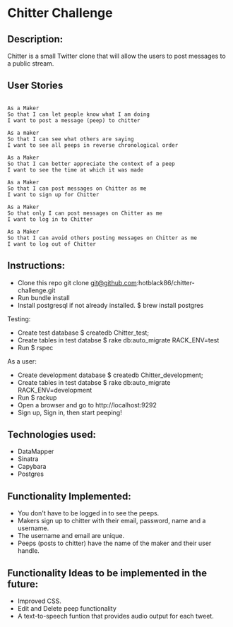 Chitter Challenge
=================

Description:
-------

Chitter is a small Twitter clone that will allow the users to post messages to a public stream.

User Stories
-------

```

As a Maker
So that I can let people know what I am doing  
I want to post a message (peep) to chitter

As a maker
So that I can see what others are saying  
I want to see all peeps in reverse chronological order

As a Maker
So that I can better appreciate the context of a peep
I want to see the time at which it was made

As a Maker
So that I can post messages on Chitter as me
I want to sign up for Chitter

As a Maker
So that only I can post messages on Chitter as me
I want to log in to Chitter

As a Maker
So that I can avoid others posting messages on Chitter as me
I want to log out of Chitter

```
Instructions:
-----
- Clone this repo git clone git@github.com:hotblack86/chitter-challenge.git
- Run bundle install
- Install postgresql if not already installed. $ brew install postgres

Testing:
- Create test database  $ createdb Chitter_test;
- Create tables in test databse  $ rake db:auto_migrate RACK_ENV=test
- Run $ rspec

As a user:
- Create development database  $ createdb Chitter_development;
- Create tables in test databse  $ rake db:auto_migrate RACK_ENV=development
- Run $ rackup
- Open a browser and go to http://localhost:9292
- Sign up, Sign in, then start peeping!


Technologies used:
-----
- DataMapper
- Sinatra
- Capybara
- Postgres

Functionality Implemented:
------
* You don't have to be logged in to see the peeps.
* Makers sign up to chitter with their email, password, name and a username.
* The username and email are unique.
* Peeps (posts to chitter) have the name of the maker and their user handle.

Functionality Ideas to be implemented in the future:
------
* Improved CSS.
* Edit and Delete peep functionality
* A text-to-speech funtion that provides audio output for each tweet.




